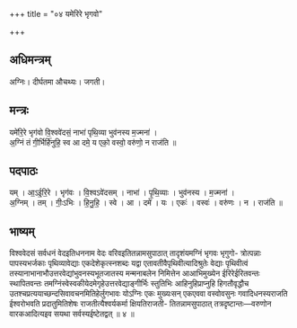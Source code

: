 +++
title = "०४ यमेरिरे भृगवो"

+++
## अधिमन्त्रम्
अग्निः। दीर्घतमा औचथ्यः। जगती।

## मन्त्रः
यमे॑रि॒रे भृग॑वो वि॒श्ववे॑दसं॒ नाभा॑ पृथि॒व्या भुव॑नस्य म॒ज्मना॑ ।  
अ॒ग्निं तं गी॒र्भिर्हि॑नुहि॒ स्व आ दमे॒ य एको॒ वस्वो॒ वरु॑णो॒ न राज॑ति ॥

## पदपाठः
यम् । आ॒ऽई॒रि॒रे । भृग॑वः । वि॒श्वऽवे॑दसम् । नाभा॑ । पृ॒थि॒व्याः । भुव॑नस्य । म॒ज्मना॑ ।  
अ॒ग्निम् । तम् । गीः॒ऽभिः । हि॒नु॒हि॒ । स्वे । आ । दमे॑ । यः । एकः॑ । वस्वः॑ । वरु॑णः । न । राज॑ति ॥

## भाष्यम्
विश्ववेदसं सर्वधनं वेदइतिधननाम वेदः वरिवइतितन्नामसुपाठात् तादृशंयमग्निं भृगवः भृगुगो- त्रोत्पन्नाः पापस्यभर्जकाः पृथिव्यावेद्याः एकदेशेकृत्स्नशब्दः यद्वा एतावतीवैपृथिवीत्यादिश्रुतेः वेद्याः पृथिवीत्वं तस्यानाभानाभौउत्तरवेद्यांभुवनस्यभूतजातस्य मन्मनाबलेन निमित्तेन आआभिमुख्येन ईरिरेईरितवन्तः स्थापितवन्तः तमग्निंस्वेस्वकीयेदमेगृहेउत्तरवेद्याङ्गीर्भिः स्तुतिभिः आहिनुहिप्राप्नुहि हिगतौवृद्धौच उतश्चप्रत्ययाच्छन्दसिवावचनमितिहेर्लुगभावः योऽग्निः एकः मुख्यःसन् एकएववा वस्वोवसुनः गवादिधनस्यराजति ईश्वरोभवति प्रदातुमितिशेषः राजतीत्यैश्वर्यकर्मा क्षियतिराजती- तितन्नामसुपाठात् तत्रदृष्टान्तः—वरुणोन वारकआदित्यइव सयथा सर्वस्यईष्टेतद्वत् ॥ ४ ॥